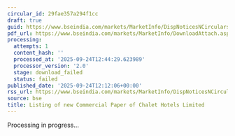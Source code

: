 ```yaml
---
circular_id: 29fae357a294f1cc
draft: true
guid: https://www.bseindia.com/markets/MarketInfo/DispNoticesNCirculars.aspx?Noticeid={9E8B7124-39DF-475B-BED7-8A4076C22903}&noticeno=20250924-25&dt=09/24/2025&icount=25&totcount=38&flag=0
pdf_url: https://www.bseindia.com/markets/MarketInfo/DownloadAttach.aspx?id=20250924-25&attachedId=
processing:
  attempts: 1
  content_hash: ''
  processed_at: '2025-09-24T12:44:29.623989'
  processor_version: '2.0'
  stage: download_failed
  status: failed
published_date: '2025-09-24T12:12:06+00:00'
rss_url: https://www.bseindia.com/markets/MarketInfo/DispNoticesNCirculars.aspx?Noticeid={9E8B7124-39DF-475B-BED7-8A4076C22903}&noticeno=20250924-25&dt=09/24/2025&icount=25&totcount=38&flag=0
source: bse
title: Listing of new Commercial Paper of Chalet Hotels Limited
---
```


Processing in progress...